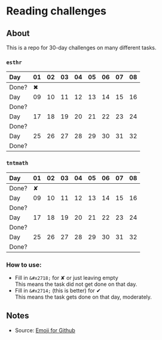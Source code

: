 # Reading challenges

## About
This is a repo for 30-day challenges on many different tasks.

### `esthr`

Day           | 01                 | 02                  |  03               |  04               |  05               |  06               |  07               |  08               |
:------------ | :-------------     | :-------------------| :-----------------| :-----------------| :-----------------| :-----------------| :-----------------| :-----------------|
Done?         | &#x2716;           |                     |                   |                   |                   |                   |                   |                   |
Day           | 09                 | 10                  |  11               |  12               |  13               |  14               |  15               |  16               |
Done?         |                    |                     |                   |                   |                   |                   |                   |                   |
Day           | 17                 | 18                  |  19               |  20               |  21               |  22               |  23               |  24               |
Done?         |                    |                     |                   |                   |                   |                   |                   |                   |
Day           | 25                 | 26                  |  27               |  28               |  29               |  30               |  31               |  32               |
Done?         |                    |                     |                   |                   |                   |                   |                   |                   |

### `tntmath`

Day           | 01                 | 02                  |  03               |  04               |  05               |  06               |  07               |  08               |
:------------ | :-------------     | :-------------------| :-----------------| :-----------------| :-----------------| :-----------------| :-----------------| :-----------------|
Done?         | &#x2718;           |                     |                   |                   |                   |                   |                   |                   |
Day           | 09                 | 10                  |  11               |  12               |  13               |  14               |  15               |  16               |
Done?         |                    |                     |                   |                   |                   |                   |                   |                   |
Day           | 17                 | 18                  |  19               |  20               |  21               |  22               |  23               |  24               |
Done?         |                    |                     |                   |                   |                   |                   |                   |                   |
Day           | 25                 | 26                  |  27               |  28               |  29               |  30               |  31               |  32               |
Done?         |                    |                     |                   |                   |                   |                   |                   |                   |


### How to use:
- Fill in `&#x2718;` for &#x2718; or just leaving empty <br>
  This means the task did not get done on that day.
- Fill in `&#x2714;` (this is better) for &#x2714; <br>
  This means the task gets done on that day, moderately.



## Notes
- Source: [Emoji for Github](https://gist.github.com/rxaviers/7360908)
